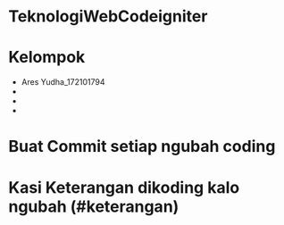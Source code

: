 # TeknologiWebCodeigniter
# Kelompok
- Ares Yudha_172101794
-
-
-

# Buat Commit setiap ngubah coding 
# Kasi Keterangan dikoding kalo ngubah (#keterangan)
